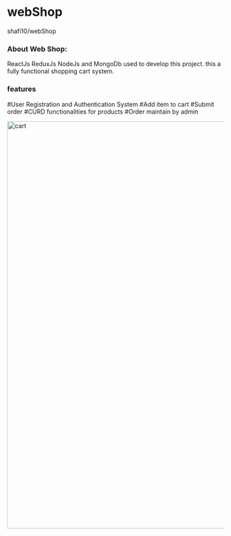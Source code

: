 # webShop
shafi10/webShop

### About Web Shop:
ReactJs ReduxJs NodeJs and MongoDb used to develop this project. this a fully functional shopping cart system.

### features
#User Registration and Authentication System
#Add item to cart
#Submit order
#CURD functionalities for products
#Order maintain by admin


<img width="946" alt="cart" src="https://user-images.githubusercontent.com/26605853/91470574-b2391a00-e8b6-11ea-90cf-e4be4d80c097.PNG">
